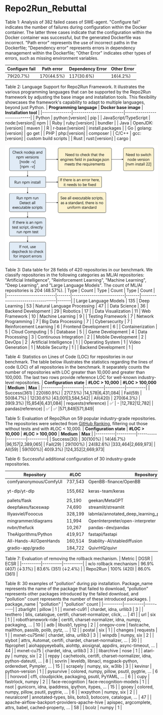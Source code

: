 # Repo2Run_Rebuttal

Table 1: Analysis of 382 failed cases of SWE-agent. "Configure fail" indicates the number of failures during configuration within the Docker container. The latter three cases indicate that the configuration within the Docker container was successful, but the generated Dockerfile was incorrect. "Path error" represents the use of incorrect paths in the Dockerfile; "Dependency error" represents errors in dependency management within the Dockerfile; "Other Error" indicates other types of errors, such as missing environment variables.

| **Configure fail** | **Path error** | **Dependency Error** | **Other Error** |
|----------|----------|----------|----------|
| 79(20.7%) | 170(44.5%) | 117(30.6%) | 16(4.2%) |

Table 2: Language Support for Repo2Run Framework. It illustrates the various programming languages that can be supported by the Repo2Run framework by adjusting the base image and installation tools. This flexibility showcases the framework's capability to adapt to multiple languages, beyond just Python.
| **Programming language**      | **Docker base image**                 | **Installation tool**                    |
|---------------|--------------------------|-----------------------------|
| Python        | python:[version]         | pip                         |
| JavaScript/TypeScript    | node:[version]| npm                         |
| Ruby          | ruby:[version]           | bundler                     |
| Java          | OpenJDK:[version]        | maven                       |
| R             | r-base:[version]         | install.packages            |
| Go            | golang:[version]         | go get                      |
| PHP           | php:[version]            | composer                    |
| C/C++         | gcc:[version]            | custom build scripts        |
| Rust          | rust:[version]           | cargo                       |

![nodejs_design](nodejs_design.png)

Table 3: Data table for 28 fields of 420 repositories in our benchmark. We classify repositories in the following categories as ML/AI repositories: "Artificial Intelligence", "Reinforcement Learning", "Machine Learning", "Deep Learning", and "Large Language Models". The count of ML/AI repositories is 204 (48.57%).
| Type                    | Count | Type                      | Count | Type                             | Count |
|-------------------------|-------|---------------------------|-------|----------------------------------|-------|
| Large Language Models   | 135   | Deep Learning             | 53    | Natural Language Processing      | 47    |
| Data Science            | 36    | Backend Development       | 29    | Robotics                         | 17    |
| Data Visualization      | 11    | Web Framework             | 10    | Machine Learning                 | 9     |
| Testing Framework       | 7     | Network Programming       | 7     | Big Data Processing              | 7     |
| Cybersecurity           | 7     | Reinforcement Learning    | 6     | Frontend Development             | 6     |
| Containerization        | 5     | Cloud Computing           | 5     | Database                         | 5     |
| Game Development        | 4     | Data Processing           | 3     | Continuous Integration           | 2     |
| Mobile Development      | 2     | DevOps                    | 2     | Artificial Intelligence          | 1     |
| Operating System        | 1     | Video Generation          | 1     | Mobile Security                  | 1     |
| Backend Development     | 1     |

Table 4: Statistics on Lines of Code (LOC) for repositories in our benchmark. The table below illustrates the statistics regarding the lines of code (LOC) of all repositories in the benchmark. It separately counts the number of repositories with LOC greater than 10,000 and greater than 100,000. The last two rows provide reference LOC for well-known industry-level repositories.
| **Configuration state** | **#LOC > 10,000** | **#LOC > 100,000** | **Medium** | **Max** |
|----------|----------|----------|----------|----------|
| Success(361) | 220(60.9%) | 27(7.5%) |14,578|6,431,084|
| Fail(59) | 50(84.7%) | 12(30.6%) |43,001|3,584,542|
| All(420) | 270(64.3%) | 39(9.3%) |15,854|6,431,084|
| requests(reference) | ✅ | - |12,782|12,782|
| pandas(reference) | ✅ | ✅ |571,849|571,849|

Table 5: Evaluation of Repo2Run on 59 popular industry-grade repositories. The repositories were selected from [GitHub Ranking](https://github.com/EvanLi/Github-Ranking/blob/master/Top100/Python.md), filtering out those without tests and with #LOC < 10,000.
| **Configuration state** | **#LOC > 10,000** | **#LOC > 100,000** | **Medium** | **Max** |
|----------|----------|----------|----------|----------|
| Success(30) | 30(100%) | 14(46.7%) |96,157|2,389,065|
| Fail(29) | 29(100%) | 24(82.6%) |333,464|2,669,973|
| All(59) | 59(100%)| 40(9.3%) |124,352|2,669,973|

Table 6: Successful additional configuration of 30 industry-grade repositories.

| Repository                                            | #LOC | Repository                                            | #LOC | Repository                                            | #LOC |
|-------------------------------------------------------|------------|-------------------------------------------------------|------------|-------------------------------------------------------|------------|
| comfyanonymous/ComfyUI                                | 737,543    | OpenBB-finance/OpenBB                                 | 2,389,065  | scrapy/scrapy                                         | 77,278     |
| yt-dlp/yt-dlp                                         | 155,662    | keras-team/keras                                      | 204,537    | AUTOMATIC1111/stable-diffusion-webui                  | 40,448     |
| pallets/flask                                         | 25,190     | geekan/MetaGPT                                        | 82,305     | psf/black                                             | 118,551    |
| deepfakes/faceswap                                    | 74,690     | streamlit/streamlit                                   | 201,894    | psf/requests                                          | 12,782     |
| lllyasviel/Fooocus                                    | 328,199    | labmlai/annotated_deep_learning_paper_implementations | 510,851    | RVC-Boss/GPT-SoVITS                                   | 34,658     |
| mingrammer/diagrams                                   | 11,994     | OpenInterpreter/open-interpreter                      | 15,818     | hiyouga/LLaMA-Factory                                 | 76,000     |
| nvbn/thefuck                                          | 10,267     | pandas-dev/pandas                                     | 571,849    | ytdl-org/youtube-dl                                   | 96,157     |
| TheAlgorithms/Python                                  | 419,917    | fastapi/fastapi                                       | 177,120    | Textualize/rich                                       | 45,744     |
| All-Hands-AI/OpenHands                                | 160,514    | Stability-AI/stablediffusion                          | 13,698     | ultralytics/ultralytics                               | 94,201     |
| gradio-app/gradio                                     | 184,722    | QuivrHQ/quivr                                         | 10,264     | freqtrade/freqtrade                                   | 188,889    |

Table 7: Evaluation of removing the rollback mechanism.
| Metric | DGSR | ECSR |
|----------|----------|----------|
| w/o rollback mechanism | 96.9% (407) (↓3.1%) | 83.6% (351) (↓2.4%) |
| Repo2Run | 100% (420) | 86.0% (361) |

Table 8: 30 examples of "pollution" during pip installation. Package_name represents the name of the package that failed to download, "pollution" represents other packages introduced by the failed download, and "pollution" count represents the number of these introduced packages.
| package_name | "pollution" | "pollution" count |
|----------|----------|----------|
| zbarlight | pillow | 1 |
| mxnet-cu91 | chardet, idna, urllib3 | 3 |
| texthero | blis, catalogue, certifi, charset-normalizer, click, ... | 41 |
| url | six | 1 |
| robotframework-ride | certifi, charset-normalizer, idna, numpy, packaging, ... | 10 |
| adb | libusb1, typing | 2 |
| onegov-core | fastcache, mailthon, passlib, polib, pytz, ... | 12 |
| postal | six | 1 |
| changes | requests | 1 |
| mxnet-cu75mkl | chardet, idna, urllib3 | 3 |
| winpdb | numpy, six | 2 |
| slybot | attrs, Automat, certifi, chardet, charset-normalizer, ... | 30 |
| fbprophet | aiohappyeyeballs, aiohttp, aiosignal, appdirs, async-timeout, ... | 44 |
| mxnet-cu75 | chardet, idna, urllib3 | 3 |
| libarchive | nose | 1 |
| atari-py | numpy, six | 2 |
| reppy | cachetools, certifi, charset-normalizer, idna, python-dateutil, ... | 8 |
| sovrin | leveldb, libnacl, msgpack-python, orderedset, Pympler, ... | 15 |
| scrapely | numpy, six, w3lib | 3 |
| kevinsr | python-version | 1 |
| pysurvive | colored, numpy, pillow, psutil, pygtrie, ... | 6 |
| horovod | cffi, cloudpickle, packaging, psutil, PyYAML, ... | 6 |
| cupy | fastrlock, numpy | 2 |
| face-recognition | face-recognition-models | 1 |
| nsot | gunicorn, idna, ipaddress, ipython, itypes, ... | 15 |
| gooey | colored, numpy, pillow, psutil, pygtrie, ... | 6 |
| wxpython | numpy, six | 2 |
| neuralcoref | annotated-types, blis, boto3, botocore, catalogue, ... | 47 |
| apache-airflow-backport-providers-apache-hive | apispec, argcomplete, attrs, babel, cached-property, ... | 58 |
| bcolz | numpy | 1 |
